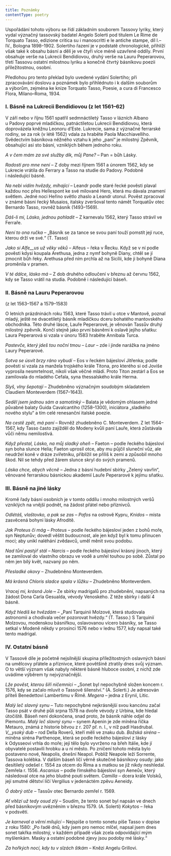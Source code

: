```yaml
---
title: Poznámky
contentType: poetry
---
```


<section>

Uspořádání tohoto výboru se řídí základním souborem Tassovy lyriky, který vydal význačný tassovský badatel Angelo Solerti pod titulem Le Rime de Torquato Tasso, edizione critica su i manoscritti e le antiche stampe, díl I.–IV., Bologna 1898–1902. Solertiho řazení je v podstatě chronologické, přihlíží však také k obsahu básní a dělí je ve čtyři více méně uzavřené oddíly. První obsahuje verše na Lukrecii Bendidiovou, druhý verše na Lauru Peperarovou, třetí Tassovu ostatní milostnou lyriku a konečně čtvrtý básníkovu poezii příležitostnou, osobní.

Předlohou pro tento překlad bylo uvedené vydání Solertiho; při zpracovávání doslovu a poznámek bylo přihlédnuto i k dalším souborům a výborům, zejména ke knize Torquato Tasso, Poesie, a cura di Francesco Flora, Milano–Roma, 1934.

### I. Básně na Lukrecii Bendidiovou (z let 1561–62)

V září nebo v říjnu 1561 spatřil sedmnáctiletý Tasso v lázních Albano u Padovy poprvé mladičkou, patnáctiletou Lukrecii Bendidiovou, která doprovázela kněžnu Leonoru d’Este. Lukrecie, sama z význačné ferrarské rodiny, se za rok (v létě 1562) vdala za hraběte Paola Macchiavelliho. Svědectvím básníkova něžného vztahu k jeho „paní“ je milostný Zpěvník, obsahující asi sto básní, vzniklých během jednoho roku.

</section>

<section>

_A v čem mám za své služby dík, můj Pane?_ – Pan = bůh Lásky.

_Radosti pro mne není_ – Z doby mezi říjnem 1561 a únorem 1562, kdy se Lukrecie vrátila do Ferrary a Tasso na studie do Padovy. Podobně i následující básně.

_Na nebi vidím hvězdy, míhající_ – Leandr podle staré řecké pověsti plaval každou noc přes Hellespont ke své milované Hero, která mu dávala znamení světlem. Jedné noci Heřino světlo zhaslo a Leandr utonul. Pověst zpracoval v známé básni řecký Musaios, italsky zveršoval tento námět Torquatův otec Bernardo Tasso, rovněž básník (1493–1569).

_Dáš-li mi, Lásko, jednou pohladit_ – Z karnevalu 1562, který Tasso strávil ve Ferraře.

_Není to ona ručka_ – „Básník se za tance se svou paní touží pomstít její ruce, kterou drží ve své.“ (T. Tasso)

_Jako si Alfe__us už věky věků_ – Alfeus – řeka v Řecku. Když se v ní podle pověsti kdysi koupala Arethusa, jedna z nymf bohyně Diany, chtěl se jí zmocnit bůh řeky. Arethusa před ním prchla až na Sicílii, kde ji bohyně Diana proměnila v pramen.

_V té dálce, lásko má_ – Z dob druhého odloučení v březnu až červnu 1562, kdy se Tasso vrátil na studia. Podobně i následující báseň.

### II. Básně na Lauru Peperarovou  
(z let 1563–1567 a 1579–1583)

O letních prázdninách roku 1563, které Tasso trávil u otce v Mantově, poznal mladý, ještě ne dvacetiletý básník mladičkou dceru bohatého mantovského obchodníka. Této druhé lásce, Lauře Peperarové, je věnován Tassův druhý milostný zpěvník. Končí stejně jako první básněmi k oslavě jejího sňatku: Laura Peperarová si vzala v únoru 1583 hraběte Annibala Turca.

</section>

<section>

_Pastevče, který jdeš tou noční tmou_ – _Laur_ – zde i jinde narážka na jméno Laury Peperarové.

_Sotva se úsvit brzy ráno_ _vybudí_ – Eos v řeckém bájesloví Jitřenka; podle pověsti si vzala za manžela trojského krále Titona, pro kterého si od Joviše vyprosila nesmrtelnost, nikoli však věčné mládí. Proto Titon zestárl a Eos se zamilovala do mladého Cefala, syna thessalského krále Herma.

_Slyš, vlny šepotají_ – Zhudebněno význačným soudobým skladatelem Claudiem Monteverdem (1567–1643).

_Seděl jsem jednou sám a samotinký_ – Balata je vědomým ohlasem jedné půvabné balaty Guida Cavalcantiho (1258–1300), iniciátora „sladkého nového stylu“ a tím celé renesanční italské poezie.

_Na cestě_ _zpět, má paní_ – Rovněž zhudebněno C. Monteverdem. Z let 1564–1567, kdy Tasso často zajížděl do Modeny kvůli paní Lauře, která zůstávala vůči němu nemilostivá.

_Když přestal, Lásko,_ _na můj sladký oheň_ – Faeton – podle řeckého bájesloví syn boha slunce Helia; Faeton uprosil otce, aby mu půjčil sluneční vůz, ale neudržel koně v dráze zvířetníku, přiblížil se příliš k zemi a způsobil mnoho škod. Nil se tehdy před žárem slunce skryl do svých pramenů.

_Láska chce, abych věcně_ – Jedna z básní hudební sbírky „Zelený vavřín“, věnované ferrarskou básnickou akademií Lauře Peperarové k jejímu sňatku.

### III. Básně na jiné lásky

Kromě řady básní osobních je v tomto oddílu i mnoho milostných veršů vzniklých na vnější podnět, na žádost přátel nebo příznivců.

</section>

<section>

_Odlétáš, vlaštovko,_ _a pak se zas_ – _Pafos_ na ostrově Kypru, _Knidos_ – místa zasvěcená bohyni lásky Afroditě.

_Jak Proteus či mág_ – _Proteus_ – podle řeckého bájesloví jeden z bohů moře, syn Neptunův; dovedl věštit budoucnost, ale jen když byl k tomu přinucen mocí; aby unikl naléhání zvědavců, uměl měnit svou podobu.

_Nad tůní pastýř stál_ – _Narcis_ – podle řeckého bájesloví krásný jinoch, který se zamiloval do vlastního obrazu ve vodě a umřel touhou po sobě. Zůstal po něm jen bílý květ, nazvaný po něm.

_Přesladké okovy_ – Zhudebněno Monteverdem.

_Má krásná Chloris sladce spala v lůžku_ – Zhudebněno Monteverdem.

_Vracej mi, krásná Jole_ – Ze sbírky madrigalů pro zhudebnění, napsaných na žádost Dona Carla Gesualda, vévody Venoského. Z téže sbírky i další 4 básně.

_Když hledíš ke hvězdám_ – „Paní Tarquinii Molzové, která studovala astronomii a chodívala večer pozorovat hvězdy.“ (T. Tasso.) S Tarquinií Molzovou, modenskou básnířkou, oslavovanou vícero básníky, se Tasso setkal v Modeně někdy v prosinci 1576 nebo v lednu 1577, kdy napsal také tento madrigal.

### IV. Ostatní básně

V Tassově díle je početně nejsilnější skupina příležitostných oslavných básní na umělcovy přátele a příznivce, které povětšině ztratily dnes svůj význam. O to větší význam však nabyly některé básně hluboce osobní, z nichž zde uvádíme výběrem ty nejvýznačnější.

</section>

<section>

_Lže pověst, kterou šiří ničemníci_ – „Sonet byl nepochybně složen koncem r. 1576, kdy se začalo mluvit o Tassově šílenství.“ (A. Solerti.) Je adresován příteli Benedettovi Lambertimu v Římě. _Megera_ – jedna z Erynií, Litic.

_Malý leč slavný synu_ – Tuto nepochybné nejkrásnější svou kancónu začal Tasso psát v druhé půli srpna 1578 na dvoře vévody z Urbi­na, kde hledal útočiště. Báseň není dokončena, snad proto, že básník náhle odjel do Piemontu. _Malý leč slavný synu_ – synem Apenin je zde míněna říčka Metauro, známá z historie bitvou z r. 207 př. n. l., v níž padl Hasdrubal. _V__ysoký dub_ – rod Della Roverů, kteří měli ve znaku dub. _Božská siréna_ – míněna siréna Parthenope, která se podle řeckého bájesloví z lásky k Odysseovi vrhla do moře; její tělo bylo vyvrženo na břeh Itálie, kde jí obyvatelé postavili hrobku a u ní město. Po zničení tohoto města bylo postaveno nové, Neapolis, dnešní Neapol. Poblíž Neapole leží Sorrente, Tassova kolébka. V dalším báseň líčí věrně skutečné básníkovy osudy: jako desítiletý odešel r. 1554 za otcem do Říma a s matkou se již nikdy neshledal. Zemřela r. 1556. _Ascanius_ – podle římského bájesloví syn Aeneův, který následoval otce na jeho bludné pouti světem. _Camilla_ – dcera krále Volsků, její smutné dětství líčí Vergilius v jedenáctém zpěvu Aeneidy.

_Ó dobrý otče_ – Tassův otec Bernardo zemřel r. 1569.

_Ať vítězí už tedy osud zlý_ – Soudím, že tento sonet byl napsán ve dnech před básníkovým uvězněním v březnu 1579. (A. Solerti) _Kokytos_ – řeka v podsvětí.

_Je karneval a věrní milující_ – Nejspíše o tomto sonetu píše Tasso v dopise z roku 1580: „Po řadě dnů, kdy jsem pro nemoc mlčel, napsal jsem dnes sonet takřka milostný, v každém případě však zcela odpovídající mým myšlenkám. Masky a ostatní podobné zjevy jsou podoby mé lásky.“

_Za hořkých nocí, kdy tu v slzách štkám_ – Knězi Angelu Grillovi.

</section>
